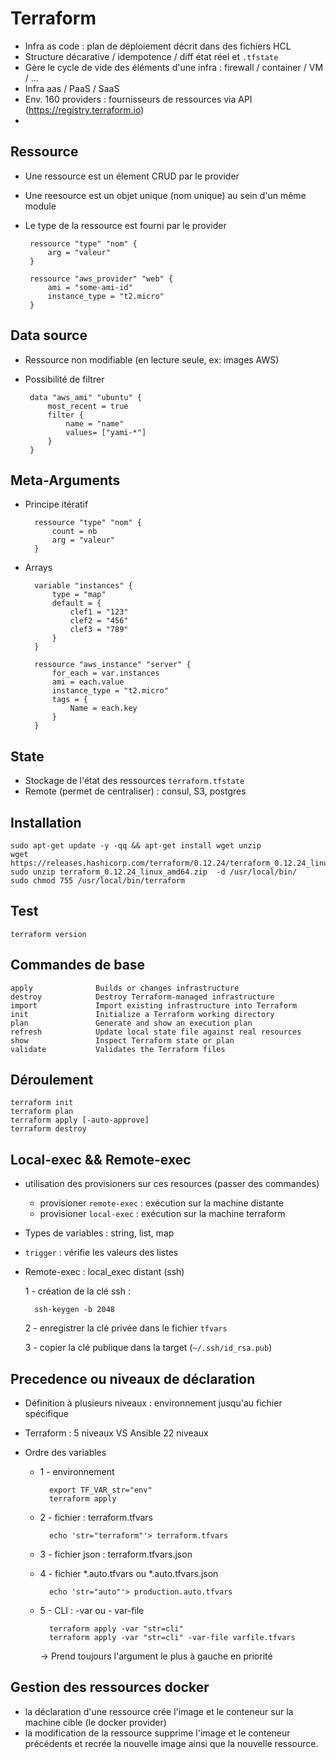 # Terraform

 * Infra as code : plan de déploiement décrit dans des fichiers HCL
 * Structure décarative / idempotence / diff état réel et `.tfstate`
 * Gère le cycle de vide des éléments d'une infra : firewall / container / VM / ...
 * Infra aas / PaaS / SaaS
 * Env. 160 providers : fournisseurs de ressources via API (https://registry.terraform.io)
 * 

## Ressource

 * Une ressource est un élement CRUD par le provider
 * Une reesource est un objet unique (nom unique) au sein d'un même module
 * Le type de la ressource est fourni par le provider

        ressource "type" "nom" {
            arg = "valeur"
        }

        ressource "aws_provider" "web" {
            ami = "some-ami-id"
            instance_type = "t2.micro"
        }

## Data source

 * Ressource non modifiable (en lecture seule, ex: images AWS)
 * Possibilité de filtrer

        data "aws_ami" "ubuntu" {
            most_recent = true
            filter {
                name = "name"
                values= ["yami-*"]
            }
        }

## Meta-Arguments

* Principe itératif

        ressource "type" "nom" {
            count = nb
            arg = "valeur"
        }

* Arrays

        variable "instances" {
            type = "map"
            default = {
                clef1 = "123"
                clef2 = "456"
                clef3 = "789"
            }
        }

        ressource "aws_instance" "server" {
            for_each = var.instances
            ami = each.value
            instance_type = "t2.micro"
            tags = {
                Name = each.key
            }
        }

## State

 * Stockage de l'état des ressources `terraform.tfstate`
 * Remote (permet de centraliser) : consul, S3, postgres

## Installation

    sudo apt-get update -y -qq && apt-get install wget unzip
    wget https://releases.hashicorp.com/terraform/0.12.24/terraform_0.12.24_linux_amd64.zip
    sudo unzip terraform_0.12.24_linux_amd64.zip  -d /usr/local/bin/
    sudo chmod 755 /usr/local/bin/terraform

## Test

    terraform version

## Commandes de base

    apply              Builds or changes infrastructure
    destroy            Destroy Terraform-managed infrastructure
    import             Import existing infrastructure into Terraform
    init               Initialize a Terraform working directory
    plan               Generate and show an execution plan
    refresh            Update local state file against real resources
    show               Inspect Terraform state or plan
    validate           Validates the Terraform files

## Déroulement

    terraform init
    terraform plan
    terraform apply [-auto-approve]
    terraform destroy

## Local-exec && Remote-exec

* utilisation des provisioners sur ces resources (passer des commandes)
	* provisioner `remote-exec` : exécution sur la machine distante
    * provisioner `local-exec` : exécution sur la machine terraform

* Types de variables : string, list, map
* `trigger` : vérifie les valeurs des listes

* Remote-exec : local_exec distant (ssh)

    1 - création de la clé ssh :

        ssh-keygen -b 2048

    2 - enregistrer la clé privée dans le fichier `tfvars`
    
    3 - copier la clé publique dans la target (`~/.ssh/id_rsa.pub`)

## Precedence ou niveaux de déclaration

* Définition à plusieurs niveaux : environnement jusqu'au fichier spécifique
* Terraform : 5 niveaux VS Ansible 22 niveaux

* Ordre des variables
	* 1 - environnement

            export TF_VAR_str="env"
            terraform apply

	* 2 - fichier : terraform.tfvars

            echo 'str="terraform"'> terraform.tfvars

	* 3 - fichier json : terraform.tfvars.json
	* 4 - fichier \*.auto.tfvars ou \*.auto.tfvars.json

            echo 'str="auto"'> production.auto.tfvars

	* 5 - CLI : -var ou - var-file

            terraform apply -var "str=cli"
            terraform apply -var "str=cli" -var-file varfile.tfvars

        -> Prend toujours l'argument le plus à gauche en priorité

## Gestion des ressources docker

- la déclaration d'une ressource crée l'image et le conteneur sur la machine cible (le docker provider)
- la modification de la ressource supprime l'image et le conteneur précédents et recrée la nouvelle image ainsi que la nouvelle ressource.